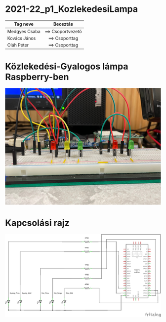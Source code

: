 # 2021-22_p1_KozlekedesiLampa
| Tag neve   |      Beosztás      |
|----------|:-------------:|
| Medgyes Csaba |  ==> Csoportvezető |
| Kovács János |   ==> Csoporttag   |
| Oláh Péter |     ==> Csoporttag |

# Közlekedési-Gyalogos lámpa Raspberry-ben
![lights](lights.png)

# Kapcsolási rajz
![kapcsrajz]([Fritzing]/p1_2021-22_schem.png)